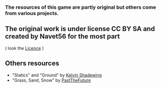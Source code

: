 ### The resources of this game are partly original but others come from various projects.

## The original work is under license CC BY SA and created by Navet56 for the most part
( look the [Licence](https://raw.githubusercontent.com/jlppc/OpMon/master/Resources/LICENSE) )

## Others resources

* "Statics" and "Ground" by [Kelvin Shadewing](http://www.kelvinshadewing.net/res/graphics/rpg16) 
* "Grass, Sand, Snow" by [PastTheFuture](https://opengameart.org/users/jesse-mccarthy)
